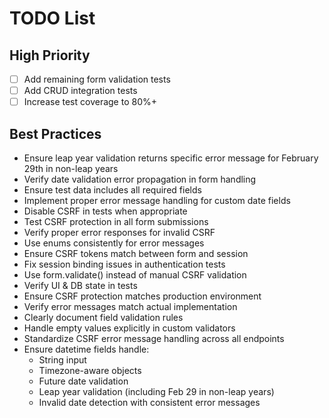# TODO List
## High Priority
- [ ] Add remaining form validation tests
- [ ] Add CRUD integration tests
- [ ] Increase test coverage to 80%+

## Best Practices
- Ensure leap year validation returns specific error message for February 29th in non-leap years
- Verify date validation error propagation in form handling
- Ensure test data includes all required fields
- Implement proper error message handling for custom date fields
- Disable CSRF in tests when appropriate
- Test CSRF protection in all form submissions
- Verify proper error responses for invalid CSRF
- Use enums consistently for error messages
- Ensure CSRF tokens match between form and session
- Fix session binding issues in authentication tests
- Use form.validate() instead of manual CSRF validation
- Verify UI & DB state in tests
- Ensure CSRF protection matches production environment
- Verify error messages match actual implementation
- Clearly document field validation rules
- Handle empty values explicitly in custom validators
- Standardize CSRF error message handling across all endpoints
- Ensure datetime fields handle:
  - String input
  - Timezone-aware objects
  - Future date validation
  - Leap year validation (including Feb 29 in non-leap years)
  - Invalid date detection with consistent error messages

